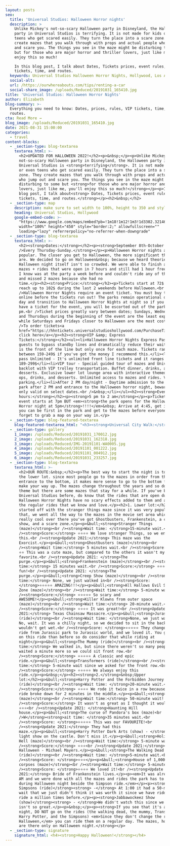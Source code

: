 ```yaml
---
layout: posts
seo:
  title: 'Universal Studios: Halloween Horror nights'
  description: >
    Unlike Mickey's not-so-scary Halloween party in Disneyland, the Halloween
    party in Universal Studios is terrifying. It is not made for kids or even
    teens who get scared easily. They turn the place into a scare zone. They
    create mazes that you walk through with props and actual people who jump out
    and scare you. The things you see in the maze might be disturbing to some
    but for those who are major horror and thriller lovers, just like me, you'll
    enjoy this so much!

    In this blog post, I talk about Dates, Tickets prices, event rules, VIP
    tickets, time, and routes.
  keywords: Universal Studios Halloween Horror Nights, Hollywood, Los Angeles.
  social-alt:
  url: /https://ourwhereabouts.com/tips/renting-a-car
  social-share_image: /uploads/Reduced/20191031_165410.jpg
title: 'Universal Studios: Halloween Horror Nights'
author: Elizabeth
blog-summary: >-
  Everything you need to know: Dates, prices, rules, VIP tickets, time, and
  routes.
cta: Read More →
blog_image: /uploads/Reduced/20191031_165410.jpg
date: 2021-08-31 15:00:00
categories:
  - travel
content-blocks:
  - _section-type: blog-textarea
    textarea_html: >-
      <h2>UPDATED FOR HALLOWEEN 2022!</h2><p>&nbsp;</p><p>Unlike Mickey's
      not-so-scary Halloween party in Disneyland, the Halloween party in
      Universal Studios is <strong>terrifying</strong>. It is not made for kids
      or even teens who get scared easily. They turn the place into a scare
      zone. They create mazes that you walk through with props and actual people
      who jump out and scare you. The things you see in the maze might be
      disturbing to some but <strong>for those who are major horror and thriller
      lovers, just like me, you'll enjoy this so much!</strong></p><p>In this
      blog post, I talk about<strong> Dates, Tickets prices, event rules, VIP
      tickets, time, and routes.</strong></p><h2>&nbsp;</h2>
  - _section-type: map
    description: make sure to set width to 100%, height to 350 and style to border 2
    heading: Universal Studios, Hollywood
    google-embed-code: >-
      "https://www.google.com/maps/embed?pb=!1m18!1m12!1m3!1d3302.3214696922455!2d-118.35556698496106!3d34.13811678058273!2m3!1f0!2f0!3f0!3m2!1i1024!2i768!4f13.1!3m3!1m2!1s0x80c2be4f253238cf%3A0xd3dd5027799c9a71!2sUniversal%20Studios%20Hollywood!5e0!3m2!1sen!2sil!4v1661615434764!5m2!1sen!2sil"
      width="100%" height="450" style="border:2;" allowfullscreen=""
      loading="lazy" referrerpolicy="no-referrer-when-downgrade"
  - _section-type: blog-textarea
    textarea_html: >-
      <h2><strong>Dates:</strong></h2><p><strong>September 8th-October 31st.<br
      />Every Thursday-Sunday.</strong></p><p>Halloween Horror nights are pretty
      popular. The closer you get to Halloween, the more significant the crowds
      are. We decided to go on Halloween&nbsp; because we heard theories that
      Halloween night itself isn't so crowded. We were able to finish all the
      mazes + rides that were open in 7 hours and still had 1 hour free. Someone
      I know was at the party a week before and couldn't ride any of the rides
      and missed 2 mazes because she had no
      time.</p><h2><strong>Price:</strong></h2><p>Tickets start at 72$ and can
      reach up to 102$ during the last 2 weekends before Halloween.<br
      />Halloween Horror Nights require an event ticket. You must buy them
      online before the tickets run out! The parks remain operational during the
      day and transition to Halloween Horror Nights at night so if you don't
      have a ticket for the event, you will be escorted out of the park at 7
      pm.<br />Ticket prices greatly vary between dates; Sundays, Wednesdays,
      and Thursdays during the beginning of the event are the least expensive
      while Saturdays and Fridays closer to Halloween are the most costly.<br
      />To order tickets<a
      href="https://hhntickets.universalstudioshollywood.com/PurchaseTickets.aspx?Ref=Lite&amp;View=HHNDEFAULT&amp;MonthYYYYMM=202209">
      click here</a></p><h2><strong>VIP &amp; Express
      Tickets:</strong></h2><ul><li>Halloween Horror Nights Express Pass allows
      guests to bypass standby lines and dramatically reduce their waits. This
      is the front of the line but only once for each maze. Tickets range
      between 159-249$ if you've got the money I recommend this.</li><li>Express
      pass Unlimited - It's unlimited front line tickets and it ranges between
      189-299$</li><li>VIP tour - Special guided tour of mazes and Universal
      backlot with VIP trolley transportation. Buffet dinner, drinks, and
      desserts. Exclusive lower lot lounge area with interactive themed photo
      ops, drinks, and desserts. Unlimited access to mazes and rides. Valet
      parking.</li><li>After 2 PM day/night - Daytime admission to the theme
      park after 2 PM and entrance to the Halloween horror night, beware- it's
      only valid on select dates.<br />&nbsp;</li></ul><h2><strong>Event
      hours:</strong></h2><p><strong>5 pm to 2 am</strong></p><p>Tickets say
      event starts at 7pm BUT <em><strong>the park opens for the Halloween
      Horror night at 5pm</strong>!!!!</em>&nbsp; Arrive at 4:45, get in line so
      you can be first in the park and get to the mazes before everyone. Don't
      forget to grab a map on your way in.</p>
  - _section-type: blog-featured-textarea
    blog-featured-textarea_html: "<h3><strong>Universal City Walk:</strong></h3><p>If you've never been to Universal Studios before, it's essential to know that before the Universal Studios park, there is a whole compound. It's nice to walk around and see all the stores and restaurants.</p><h3><strong>Event Rules:</strong></h3><p>&bull;Costumes of any kind are not allowed, but t-shirts and face painting are permitted.<br />&bull;Food, beverages, photography, videography, or any light-emitting devices are not allowed in houses.<br />&bull;Food isn't allowed into the park but if you have any food restrictions (health or religion) they will permit it.&nbsp;</p><h3><strong>Universal Studios App:</strong></h3><p>it's very important to have the app so you could see the wait time for the rides, and show times and it has a map of the place. <a href=\"\_https://play.google.com/store/apps/details…\">Tap here to download app&nbsp;</a></p><h3><strong>What to expect:</strong></h3><p>The park will be filled with scary props, people walking around dressed up trying to scare you, music from horror movies, and lots of spooky entertainment.</p>"
  - _section-type: gallery
    1_image: /uploads/Reduced/20191031_170012.jpg
    2_image: /uploads/Reduced/20191031_162318.jpg
    3_image: /uploads/Reduced/IMG-20191101-WA0005.jpg
    4_image: /uploads/Reduced/20191101_001222.jpg
    5_image: /uploads/Reduced/20191101_004912.jpg
    6_image: /uploads/Reduced/20191031_233257.jpg
  - _section-type: blog-textarea
    textarea_html: >-
      <h2>OUR ROUTE:&nbsp;</h2><p>The best way to start the night is to go to
      the lower lot. since most people go to the mazes in order from the
      entrance to the bottom, it makes more sense to go to the bottom first and
      make your way up. The mazes change throughout the years and so does the
      theme but there are some mazes that stay for a while. If you've been to
      Universal Studios before, do know that the rides that are open during
      Halloween Horror Nights have no scary effects added to them and are just
      the regular rides that we know and love.</p><h2>1. Lower lot:</h2><p>We
      started off with the stranger things maze since it was very popular. After
      that, we went all the way to the mazes in the movie set area which was
      really cool over there you've got Ghostbusters, Frankenstein, a creep
      show, and a scare zone.</p><p>&bull;<strong>Stranger Things
      (maze)</strong><br /><strong>Wait time: </strong>15-minute wait.<br
      /><strong>Score:</strong> ⭐️⭐️⭐️⭐️ We love stranger Things, so we enjoyed
      this.<br /><strong>Update 2021:</strong> This maze was the
      Exorcist.</p><p>&bull;<strong>Ghostbusters (maze)</strong><br
      /><strong>Wait time:</strong> 5 minutes wait.<br /><strong>Score:</strong>
      ⭐️⭐️ This was a cute maze, but compared to the others it wasn't my
      favorite.<br /><strong>Update 2021: </strong>The
      purge.</p><p>&bull;<strong>Frankenstein (maze)</strong><br /><strong>Wait
      time:</strong> 15 minutes wait.<br /><strong>Score:</strong> ⭐️⭐️⭐️ It Was
      fun!<br /><strong>Update 2021: </strong>The
      purge.</p><p>&bull;<strong>Creep Show (maze)</strong><br /><strong>Wait
      time:</strong> None, we just walked in<br /><strong>Score:
      </strong>⭐️⭐️⭐️⭐️⭐️ AMAZING!!!</p><p>&bull;<strong>All Hallows Evil Scare
      Zone (maze)</strong><br /><strong>Wait time:</strong> 5-minute wait.<br
      /><strong>Score:</strong> ⭐️⭐️⭐️⭐️⭐️ So scary and
      AWESOME!</p><p>&bull;<strong>Killer Klowns from outer space
      (maze)</strong><br /><strong>Wait time:</strong> 20-minute wait.<br
      /><strong>Score:</strong> ⭐️⭐️⭐️⭐️ It was great!<br /><strong>Update
      2021:</strong> Texas Chainsaw Massacre.</p><p>&bull;<strong>Jurassic World
      (ride)</strong><br /><strong>Wait time: </strong>None, we just walked in.
      No, wait. It was a chilly night, so we decided to sit in the back so we
      wouldn't get wet.<br /><strong>Score: </strong>⭐️⭐️⭐️⭐️⭐️ They changed the
      ride from Jurassic park to Jurassic world, and we loved it. You get wetter
      on this ride than before so do consider that while riding at
      night</p><p>&bull;<strong>The Mummy (ride)</strong><br /><strong>Wait
      time:</strong> We walked in, but since there weren't so many people, we
      waited a minute more so we could sit front row.<br
      /><strong>Score:</strong> ⭐️⭐️⭐️⭐️⭐️ A classic and epic
      ride.</p><p>&bull;<strong>Transformers (ride)</strong><br /><strong>Wait
      time:</strong> 5-minute wait since we asked for the front row.<br
      /><strong>Score:</strong> ⭐️⭐️⭐️⭐️⭐️ We always enjoy this
      ride.</p><p>&nbsp;</p><h2><strong>2.</strong>&nbsp;Upper
      lot:</h2><p>&bull;<strong>Harry Potter and the Forbidden Journey
      (ride)</strong><br /><strong>Wait time: </strong>20-minute wait.<br
      /><strong>Score:</strong> ⭐⭐️⭐️⭐️ We rode it twice in a row because the
      ride broke down for 2 minutes in the middle.</p><p>&bull;<strong>Us
      (maze)</strong><br /><strong>Wait time:</strong> 50-minute wait!!!<br
      /><strong>Score:</strong> It wasn't as great as I thought it would be.
      ⭐️⭐️⭐️<br /><strong>Update 2021: </strong>Haunting Hill
      house.</p><p>&bull;<strong>The curse of Pandora's box (maze)<br
      />W</strong><strong>ait time: </strong>35 minutes wait.<br
      /><strong>Score: </strong>⭐️⭐️⭐️⭐️⭐️ This was our FAVOURITE!<br
      /><strong>Update 2021:</strong> They had this
      maze.</p><p>&bull;<strong>Harry Potter Dark Arts (show) - </strong>Night
      light show on the castle. Don't miss it.</p><p>&bull;<strong>Holidayz in
      Hell (maze)</strong><br /><strong>Wait time:</strong> 5-minute wait.<br
      /><strong>Score:</strong> ⭐️⭐️⭐️<br /><strong>Update 2021:</strong>
      Halloween - Michael Mayers.</p><p>&bull;<strong>The Walking Dead
      (ride)</strong><br /><strong>Wait time: </strong>5-minute wait.<br
      /><strong>Score: </strong>⭐️⭐️⭐️</p><p>&bull;<strong>House of 1,000
      corpses (maze)</strong><br /><strong>Wait time:</strong> 5-minute wait<br
      /><strong>Score: </strong>⭐️⭐️⭐️⭐️ We loved it!<br /><strong>Update
      2021:</strong> Bride of Frankenstein lives.</p><p><em>It was already 1:00
      AM and we were done with all the mazes and rides the park has to offer
      during Halloween night beside the Simpson ride.</em></p><p><strong>The
      Simpsons (ride)</strong><strong> -</strong> At 1:00 it had a 50-minute
      wait that we just didn't think it was worth it since we have ridden that
      ride a million times before.</p><p><strong>Jabbawockeez Show
      (show)</strong><strong> - </strong>We didn't watch this since we heard it
      isn't so great.</p><p>&nbsp;</p><p><strong>If you see that it's a crowded
      night, DO NOT go on the rides (the walking dead, the mummy, Transformers,
      Harry Potter, and the Simpsons) <em>Since they don't change the ride for
      Halloween,</em> you can ride them on a regular day. The mazes, however,
      are there only on Halloween night.</strong></p>
  - _section-type: signature
    signature_html: <h4><strong>Happy Halloween!</strong></h4>
---
```

